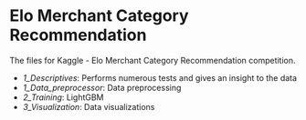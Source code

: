 Elo Merchant Category Recommendation
====================================

The files for Kaggle - Elo Merchant Category Recommendation competition.

* _1_Descriptives_: Performs numerous tests and gives an insight to the data
* _1_Data_preprocessor_: Data preprocessing
* _2_Training_: LightGBM
* _3_Visualization_: Data visualizations